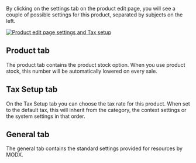 By clicking on the settings tab on the product edit page, you will see a couple of possible settings for this product, separated by subjects on the left.

 [ ![Product edit page settings and Tax setup](https://assets.modmore.com/uploads/2015/12/products_edit_settings.png)](https://assets.modmore.com/uploads/2015/12/products_edit_settings.png "Product edit page settings and Tax setup")
 
 

## Product tab

The product tab contains the product stock option. When you use product stock, this number will be automatically lowered on every sale. 

## Tax Setup tab

On the Tax Setup tab you can choose the tax rate for this product. When set to the default tax, this will inherit from the category, the context settings or the system settings in that order.

## General tab

The general tab contains the standard settings provided for resources by MODX.
